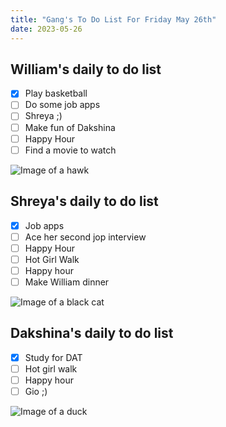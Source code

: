 ```yaml
---
title: "Gang's To Do List For Friday May 26th"
date: 2023-05-26
---
```


## William's daily to do list 

- [x] Play basketball
- [ ] Do some job apps 
- [ ] Shreya ;) 
- [ ] Make fun of Dakshina
- [ ] Happy Hour
- [ ] Find a movie to watch

![Image of a hawk](https://e7.pngegg.com/pngimages/83/15/png-clipart-cartoon-hawk-graphy-others-miscellaneous-photography-thumbnail.png)

## Shreya's daily to do list 

- [x] Job apps
- [ ] Ace her second jop interview 
- [ ] Happy Hour 
- [ ] Hot Girl Walk
- [ ] Happy hour
- [ ] Make William dinner
 
![Image of a black cat](https://e7.pngegg.com/pngimages/991/153/png-clipart-black-cat-illustration-black-cat-kitten-cartoon-black-cat-hd-mammal-animals-thumbnail.png)

## Dakshina's daily to do list

- [x] Study for DAT 
- [ ] Hot girl walk 
- [ ] Happy hour
- [ ] Gio ;)

![Image of a duck](https://e7.pngegg.com/pngimages/210/390/png-clipart-little-yellow-duck-project-rubber-duck-duckling-s-vertebrate-bird-thumbnail.png)
